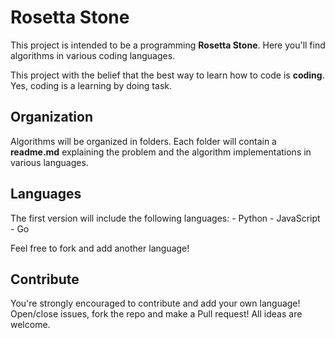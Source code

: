 # Rosetta Stone

This project is intended to be a programming **Rosetta Stone**. Here you'll find algorithms in various coding languages.

This project with the belief that the best way to learn how to code is **coding**. Yes, coding is a learning by doing task.

## Organization

Algorithms will be organized in folders. Each folder will contain a **readme.md** explaining the problem and the algorithm implementations in various languages.

## Languages

The first version will include the following languages:
	- Python
	- JavaScript
	- Go

Feel free to fork and add another language!

## Contribute

You're strongly encouraged to contribute and add your own language! Open/close issues, fork the repo and make a Pull request! All ideas are welcome.
